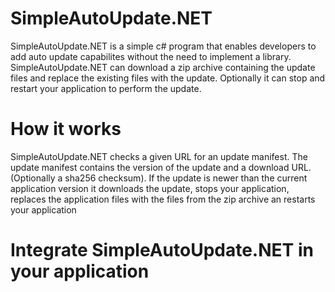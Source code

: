 # SimpleAutoUpdate.NET
SimpleAutoUpdate.NET is a simple c# program that enables developers to add auto update capabilites without the need to implement a library. SimpleAutoUpdate.NET can download a zip archive containing the update files and replace the existing files with the update. Optionally it can stop and restart your application to perform the update.

# How it works
SimpleAutoUpdate.NET checks a given URL for an update manifest. The update manifest contains the version of the update and a download URL. (Optionally a sha256 checksum). If the update is newer than the current application version it downloads the update, stops your application, replaces the application files with the files from the zip archive an restarts your application

# Integrate SimpleAutoUpdate.NET in your application
